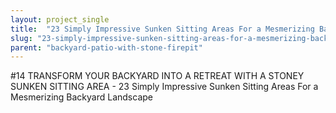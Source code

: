 ```yaml
---
layout: project_single
title:  "23 Simply Impressive Sunken Sitting Areas For a Mesmerizing Backyard Landscape"
slug: "23-simply-impressive-sunken-sitting-areas-for-a-mesmerizing-backyard-landscape"
parent: "backyard-patio-with-stone-firepit"
---
```

#14 TRANSFORM YOUR BACKYARD INTO A RETREAT WITH A STONEY SUNKEN SITTING AREA - 23 Simply Impressive Sunken Sitting Areas For a Mesmerizing Backyard Landscape